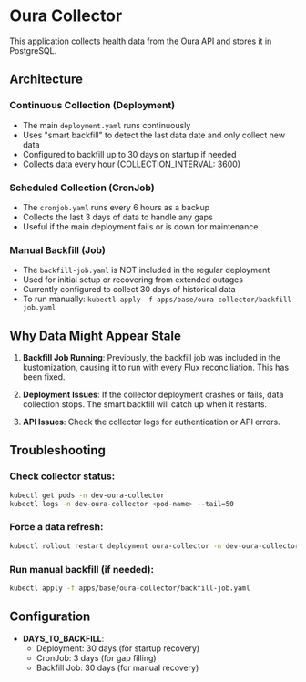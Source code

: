 # Oura Collector

This application collects health data from the Oura API and stores it in PostgreSQL.

## Architecture

### Continuous Collection (Deployment)
- The main `deployment.yaml` runs continuously
- Uses "smart backfill" to detect the last data date and only collect new data
- Configured to backfill up to 30 days on startup if needed
- Collects data every hour (COLLECTION_INTERVAL: 3600)

### Scheduled Collection (CronJob)
- The `cronjob.yaml` runs every 6 hours as a backup
- Collects the last 3 days of data to handle any gaps
- Useful if the main deployment fails or is down for maintenance

### Manual Backfill (Job)
- The `backfill-job.yaml` is NOT included in the regular deployment
- Used for initial setup or recovering from extended outages
- Currently configured to collect 30 days of historical data
- To run manually: `kubectl apply -f apps/base/oura-collector/backfill-job.yaml`

## Why Data Might Appear Stale

1. **Backfill Job Running**: Previously, the backfill job was included in the kustomization, causing it to run with every Flux reconciliation. This has been fixed.

2. **Deployment Issues**: If the collector deployment crashes or fails, data collection stops. The smart backfill will catch up when it restarts.

3. **API Issues**: Check the collector logs for authentication or API errors.

## Troubleshooting

### Check collector status:
```bash
kubectl get pods -n dev-oura-collector
kubectl logs -n dev-oura-collector <pod-name> --tail=50
```

### Force a data refresh:
```bash
kubectl rollout restart deployment oura-collector -n dev-oura-collector
```

### Run manual backfill (if needed):
```bash
kubectl apply -f apps/base/oura-collector/backfill-job.yaml
```

## Configuration

- **DAYS_TO_BACKFILL**: 
  - Deployment: 30 days (for startup recovery)
  - CronJob: 3 days (for gap filling)
  - Backfill Job: 30 days (for manual recovery)
